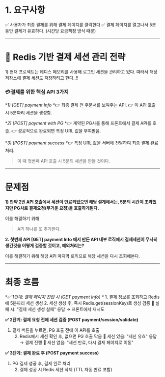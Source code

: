 <h1 id="1-요구사항">1. 요구사항</h1>
<p>✅ 사용자가 최종 결제를 위해 결제 페이지를 클릭한다
✅ 결제 페이지를 열고나서 5분동안 결제가 유효하다. (시간당 요금책정 방식 때문)</p>
<hr />
<h1 id="🚀-redis-기반-결제-세션-관리-전략">🚀 Redis 기반 결제 세션 관리 전략</h1>
<p>1) 현재 프로젝트는 레디스 메모리를 사용해 로그인 세션을 관리하고 있다. 따라서 해당 저장소에 결제 세션도 저장하려고 한다..!!</p>
<h3 id="💳결제를-위한-핵심-api-3가지">💳결제를 위한 핵심 API 3가지</h3>
<p>*<em>1) [GET] payment Info
*</em>👉 최종 결제 전 주문서를 보여주는 API.
👉 이 API 호출 시 5분짜리 세션을 생성함.</p>
<p>*<em>2) [POST] payment with PG
*</em>👉 계약된 PG사를 통해 프론트에서 결제 API를 호출.
👉 성공적으로 완료되면 특정 URL 값을 부여받음.</p>
<p>*<em>3) [POST] payment success
*</em>👉 특정 URL 값을 서버에 전달하여 최종 결제 완료 처리.</p>
<blockquote>
<p>이 때 첫번째 API 호출 시 5분의 세션을 만들 것이다.</p>
</blockquote>
<hr />
<h1 id="문제점">문제점</h1>
<p><strong>1) 만약 2번 API 호출에서 세션이 만료되었으면 해당 설계에서는,
5분의 시간이 초과했지만 PG사로 결제요청(무거운 요청)을 호출하게된다.</strong></p>
<p>이를 해결하기 위해</p>
<blockquote>
<p>API 하나를 또 추가한다.</p>
</blockquote>
<p><strong>2. 첫번째 API [GET] payment Info 에서 만든 API 내부 로직에서 결제세션이 무사히 생긴것을 어떻게 검증할 것이고, 예외처리는?</strong></p>
<p>이를 해결하기 위해
해당 API 마지막 로직으로 해당 세션을 다시 조회해본다.</p>
<hr />
<h1 id="최종-흐름">최종 흐름</h1>
<p>*<em>✅ 1단계: 결제 페이지 진입 시 (GET payment Info)
*</em>    1.    결제 정보를 조회하고 Redis에 5분짜리 세션 생성
    2.    세션 생성 후, 즉시 Redis.get(sessionKey)로 생성 검증
    🔹 실패 시: &quot;결제 세션 생성 실패&quot; 응답 → 프론트에서 재시도</p>
<p><strong>✅ 2단계: 결제 요청 전에 세션 검증 (POST payment/session/validate)</strong></p>
<ol>
<li>결제 버튼을 누르면, PG 호출 전에 이 API를 호출<ol start="2">
<li>Redis에서 세션 확인 후, 없으면 PG 호출 막음
🔹 세션 있음: &quot;세션 유효&quot; 응답 → 결제 진행
🔹 세션 없음: &quot;세션 만료, 다시 결제 페이지로 이동&quot;</li>
</ol>
</li>
</ol>
<p><strong>✅ 3단계: 결제 완료 후 (POST payment success)</strong></p>
<ol>
<li>PG 결제 성공 후, 결제 완료 처리<ol start="2">
<li>결제 성공 시 Redis 세션 삭제 (TTL 자동 만료 포함)</li>
</ol>
</li>
</ol>
